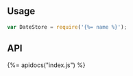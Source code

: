 ## Usage

```js
var DateStore = require('{%= name %}');
```

## API
{%= apidocs("index.js") %}


[get-time]: https://developer.mozilla.org/en-US/docs/Web/JavaScript/Reference/Global_Objects/Date/getTime